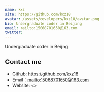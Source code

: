 ```yaml
---
name: kxz
site: https://github.com/kxz18
avatar: /assets/developers/kxz18/avatar.png
bio: Undergraduate coder in Beijing
email: mailto:15068701650@163.com
twitter: 
---
```


Undergraduate coder in Beijing

## Contact me

- Github: <https://github.com/kxz18>
- Email：<mailto:15068701650@163.com>
- Website: <>
  